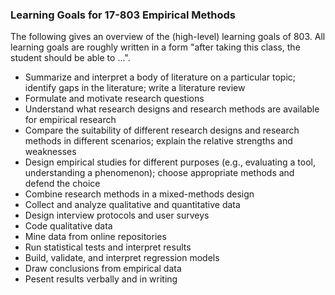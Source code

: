 ### Learning Goals for 17-803 Empirical Methods

The following gives an overview of the (high-level) learning goals of 803. All learning goals are roughly written in a form "after taking this class, the student should be able to ...". 

- Summarize and interpret a body of literature on a particular topic; identify gaps in the literature; write a literature review
- Formulate and motivate research questions
- Understand what research designs and research methods are available for empirical research
- Compare the suitability of different research designs and research methods in different scenarios; explain the relative strengths and weaknesses
- Design empirical studies for different purposes (e.g., evaluating a tool, understanding a phenomenon); choose appropriate methods and defend the choice
- Combine research methods in a mixed-methods design
- Collect and analyze qualitative and quantitative data
- Design interview protocols and user surveys
- Code qualitative data
- Mine data from online repositories
- Run statistical tests and interpret results
- Build, validate, and interpret regression models
- Draw conclusions from empirical data
- Pesent results verbally and in writing
